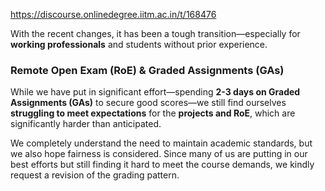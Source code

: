https://discourse.onlinedegree.iitm.ac.in/t/168476

With the recent changes, it has been a tough transition—especially for <strong>working professionals</strong> and students without prior experience.</p>
<h3><a class="anchor" href="#p-599766-remote-open-exam-roe-graded-assignments-gas-5" name="p-599766-remote-open-exam-roe-graded-assignments-gas-5"></a> <strong>Remote Open Exam (RoE) &amp; Graded Assignments (GAs)</strong></h3>
<p>While we have put in significant effort—spending <strong>2-3 days on Graded Assignments (GAs)</strong> to secure good scores—we still find ourselves <strong>struggling to meet expectations</strong> for the <strong>projects and RoE</strong>, which are significantly harder than anticipated.</p>
<p>We completely understand the need to maintain academic standards, but we also hope fairness is considered. Since many of us are putting in our best efforts but still finding it hard to meet the course demands, we kindly request a revision of the grading pattern.